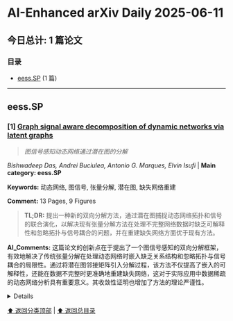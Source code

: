 # AI-Enhanced arXiv Daily 2025-06-11

<a id='toc'></a>
## 今日总计: 1 篇论文
### 目录
- [eess.SP](#eesssp) (1 篇)

---
<a id='eesssp'></a>
## eess.SP 

### [1] [Graph signal aware decomposition of dynamic networks via latent graphs](https://arxiv.org/abs/2506.08519)
> *图信号感知动态网络通过潜在图的分解*

*Bishwadeep Das, Andrei Buciulea, Antonio G. Marques, Elvin Isufi* | **Main category: eess.SP**

**Keywords:** 动态网络, 图信号, 张量分解, 潜在图, 缺失网络重建

**Comment:** 13 Pages, 9 Figures

> **TL;DR:** 提出一种新的双向分解方法，通过潜在图捕捉动态网络拓扑和信号的联合演化，以解决现有张量分解方法在处理不完整网络数据时缺乏可解释性和忽略拓扑与信号耦合的问题，并在重建缺失网络方面优于现有方法。

**AI_Comments:** 这篇论文的创新点在于提出了一个图信号感知的双向分解框架，有效地解决了传统张量分解在处理动态网络时嵌入缺乏关系结构和忽略拓扑与信号耦合的局限性。通过将潜在图邻接矩阵引入分解过程，该方法不仅提高了嵌入的可解释性，还能在数据不完整时更准确地重建缺失网络，这对于实际应用中数据稀疏的动态网络分析具有重要意义。其收敛性证明也增加了方法的理论严谨性。

<details>
  <summary>Details</summary>

**Motivation:** 动态网络（拓扑和节点信号）的演化通常由于实际限制、隐私或故障而只能部分观察到，这阻碍了下游任务和网络演化分析。现有张量分解方法提取的嵌入缺乏关系结构，且独立于节点信号，降低了解释性并忽略了拓扑与信号的耦合。

**Method:** 提出一种新颖的双向分解方法来表示动态图拓扑。结构演化通过潜在图邻接矩阵的线性组合来捕获，这些矩阵反映了拓扑和信号的整体联合演化。通过交替最小化从时空数据中估计潜在邻接矩阵及其时间尺度特征，并证明该方法收敛到驻点。

**Result:** 数值结果表明，所提出的方法能够恢复个体和集体表达性强的潜在图，在重建缺失网络方面优于标准的基于张量的分解方法和基于信号的拓扑识别方法，尤其是在观测数据有限的情况下。

**Conclusion:** 该方法成功地解决了动态网络不完整观测的问题，通过捕捉拓扑和信号的联合演化，提高了重建缺失网络的能力和嵌入的可解释性，并在数据有限时表现出显著优势。

> **ai_Abstract:** 这篇论文提出了一种新颖的双向分解方法，用于分析和表示动态网络的拓扑演化。针对现有张量分解方法在处理不完整网络数据时缺乏关系结构和忽略拓扑与信号耦合的问题，该方法通过潜在图邻接矩阵的线性组合来捕获拓扑和节点信号的联合演化。通过交替最小化从时空数据中估计潜在图，并证明了收敛性。实验结果表明，该方法在恢复表达性潜在图和重建缺失网络方面，尤其是在数据有限的情况下，优于传统的张量分解和基于信号的拓扑识别方法。

> **摘要翻译:** 网络上和网络中的动态分别指拓扑和节点相关信号的变化，这些变化普遍存在于许多社会技术系统中，包括社交、生物和基础设施网络。由于实际限制、隐私问题或故障，我们通常只能观察到拓扑演化和相关信号的一小部分，这不仅阻碍了下游任务，也限制了我们对网络演化的分析。这些问题可以通过将注意力转向网络演化潜在的驱动因素来缓解，这些因素可以通过低秩张量分解自然地揭示。基于张量的方法通过低秩分解提供了一种强大的手段来揭示网络演化的潜在因素。然而，提取的嵌入通常缺乏关系结构，并且独立于节点信号获得。这种脱节降低了嵌入的可解释性，并忽略了拓扑和信号之间的耦合。为了解决这些限制，我们提出了一种新颖的双向分解方法来表示动态图拓扑，其中结构演化由潜在图邻接矩阵的线性组合捕获，这些矩阵反映了拓扑和信号的整体联合演化。使用时空数据，我们通过交替最小化估计潜在邻接矩阵及其时间尺度特征，并证明我们的方法收敛到驻点。数值结果表明，所提出的方法能够恢复个体和集体表达性强的潜在图，在重建缺失网络方面优于标准的基于张量的分解方法和基于信号的拓扑识别方法，尤其是在观测数据有限的情况下。

</details>

[⬆️ 返回分类顶部](#eesssp) | [⬆️ 返回总目录](#toc)


